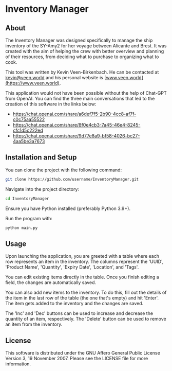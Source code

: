# Inventory Manager

## About

The Inventory Manager was designed specifically to manage the ship inventory of the SY-Amy2 for her voyage between Alicante and Brest. It was created with the aim of helping the crew with better overview and planning of their resources, from deciding what to purchase to organizing what to cook.

This tool was written by Kevin Veen-Birkenbach. He can be contacted at kevin@veen.world and his personal website is [www.veen.world](https://www.veen.world).

This application would not have been possible without the help of Chat-GPT from OpenAI. You can find the three main conversations that led to the creation of this software in the links below:

- https://chat.openai.com/share/a6def7f5-2b90-4cc8-af7f-c0c75aa55522
- https://chat.openai.com/share/8f0e4cb3-7a45-46e4-8245-cfc1d5c222ed
- https://chat.openai.com/share/9d77e8a9-bf58-4026-bc27-4aa5be3a7673

## Installation and Setup

You can clone the project with the following command:

```bash
git clone https://github.com/username/InventoryManager.git
```

Navigate into the project directory:

```bash
cd InventoryManager
```

Ensure you have Python installed (preferably Python 3.9+).

Run the program with:

```bash
python main.py
```

## Usage

Upon launching the application, you are greeted with a table where each row represents an item in the inventory. The columns represent the 'UUID', 'Product Name', 'Quantity', 'Expiry Date', 'Location', and 'Tags'.

You can edit existing items directly in the table. Once you finish editing a field, the changes are automatically saved.

You can also add new items to the inventory. To do this, fill out the details of the item in the last row of the table (the one that's empty) and hit 'Enter'. The item gets added to the inventory and the changes are saved.

The 'Inc' and 'Dec' buttons can be used to increase and decrease the quantity of an item, respectively. The 'Delete' button can be used to remove an item from the inventory.

## License

This software is distributed under the GNU Affero General Public License Version 3, 19 November 2007. Please see the LICENSE file for more information.
